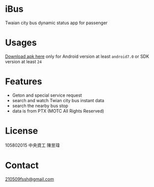 # iBus
Twaian city bus dynamic status app for passenger

# Usages
  [Download apk here](https://drive.google.com/file/d/10wBcIQXfAsbAYhg1lU3oLjGQCp9knz1r/view?usp=sharing "download apk")
  only for Android version at least `android7.0` or SDK version at least `24`
# Features
  * Geton and special service request
  * search and watch Twian city bus instant data
  * search the nearby bus stop
  * data is from PTX (MOTC All Rights Reserved)
# License   
  105802015 中央資工 陳昱瑋
# Contact
  210509fssh@gmail.com
